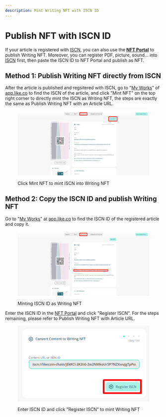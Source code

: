 ```yaml
---
description: Mint Writing NFT with ISCN ID
---
```


# Publish NFT with ISCN ID

If your article is registered with [ISCN](../../what-is-iscn/), you can also use the [**NFT Portal**](https://app.like.co/nft/url) to publish Writing NFT. Moreover, you can register PDF, picture, sound... into [ISCN](../../what-is-iscn/app.like.co/) first, then paste the ISCN ID to NFT Portal and publish as NFT.

## Method 1: Publish Writing NFT directly from ISCN

After the article is published and regsitered with ISCN, go to "[My Works](https://app.like.co/works)" of [app.like.co](https://app.like.co/) to find the ISCN of the article, and click "Mint NFT" on the top right corner to directly mint the ISCN as Writing NFT, the steps are exactly the same as Publish Writing NFT with an Article URL.

<figure><img src="../../../.gitbook/assets/NFT Portal ISCN 4.png" alt=""><figcaption><p>Click Mint NFT to mint ISCN into Writing NFT</p></figcaption></figure>

## Method 2: Copy the ISCN ID and publish Writing NFT

Go to "[My Works](https://app.like.co/works)" at [app.like.co](https://app.like.co/) to find the ISCN ID of the registered article and copy it.

<figure><img src="../../../.gitbook/assets/NFT Portal ISCN 2.png" alt=""><figcaption><p>Minting ISCN ID as Writing NFT</p></figcaption></figure>

Enter the ISCN ID in the [NFT Portal](https://app.like.co/nft/url) and click "Register ISCN". For the steps remaining, please refer to Publish Writing NFT with Article URL.

<figure><img src="../../../.gitbook/assets/NFT Portal ISCN 3.png" alt=""><figcaption><p>Enter ISCN ID and click "Register ISCN" to mint Writing NFT</p></figcaption></figure>
